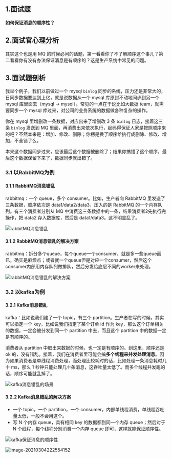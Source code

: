 ## 1.面试题

**如何保证消息的顺序性？**



## 2.面试官心理分析

其实这个也是用 MQ 的时候必问的话题，第一看看你了不了解顺序这个事儿？第二看看你有没有办法保证消息是有顺序的？这是生产系统中常见的问题。



## 3.面试题剖析

我举个例子，我们以前做过一个 mysql `binlog` 同步的系统，压力还是非常大的，日同步数据要达到上亿，就是说数据从一个 mysql 库原封不动地同步到另一个 mysql 库里面去（mysql -> mysql）。常见的一点在于说比如大数据 team，就需要同步一个 mysql 库过来，对公司的业务系统的数据做各种复杂的操作。

你在 mysql 里增删改一条数据，对应出来了增删改 3 条 `binlog` 日志，接着这三条 `binlog` 发送到 MQ 里面，再消费出来依次执行，起码得保证人家是按照顺序来的吧？不然本来是：增加、修改、删除；你楞是换了顺序给执行成删除、修改、增加，不全错了么。

本来这个数据同步过来，应该最后这个数据被删除了；结果你搞错了这个顺序，最后这个数据保留下来了，数据同步就出错了。

### 3.1 以RabbitMQ为例

#### 3.1.1 RabbitMQ消息错乱

rabbitmq：一个 queue，多个 consumer。比如，生产者向 RabbitMQ 里发送了三条数据，顺序依次是 data1/data2/data3，压入的是 RabbitMQ 的一个内存队列。有三个消费者分别从 MQ 中消费这三条数据中的一条，结果消费者2先执行完操作，把 data2 存入数据库，然后是 data1/data3。这不明显乱了。

![rabbitMQ消息错乱](https://blog-pic-lib-1251602255.cos.ap-shanghai.myqcloud.com/img/rabbitMQ%E6%B6%88%E6%81%AF%E9%94%99%E4%B9%B1.png)

#### 3.1.2 RabbitMQ消息错乱的解决方案

rabbitmq：拆分多个queue，每个queue一个consumer，就是多一些queue而已，确实是麻烦点；或者就一个queue但是对应一个consumer，然后这个consumer内部用内存队列做排队，然后分发给底层不同的worker来处理。

![rabbitMQ消息错乱的解决方案](https://blog-pic-lib-1251602255.cos.ap-shanghai.myqcloud.com/img/rabbitMQ%E6%B6%88%E6%81%AF%E9%94%99%E4%B9%B1%E7%9A%84%E8%A7%A3%E5%86%B3%E6%96%B9%E6%A1%88.png)

### 3.2 以kafka为例

#### 3.2.1 Kafka消息错乱

kafka：比如说我们建了一个 topic，有三个 partition。生产者在写的时候，其实可以指定一个 key，比如说我们指定了某个订单 id 作为 key，那么这个订单相关的数据，一定会被分发到同一个 partition 中去，而且这个 partition 中的数据一定是有顺序的。

消费者从 partition 中取出来数据的时候，也一定是有顺序的。到这里，顺序还是 ok 的，没有错乱。接着，我们在消费者里可能会搞**多个线程来并发处理消息**。因为如果消费者是单线程消费处理，而处理比较耗时的话，比如处理一条消息耗时几十 ms，那么 1 秒钟只能处理几十条消息，这吞吐量太低了。而多个线程并发跑的话，顺序可能就乱掉了。

![kafka消息错乱的场景](https://blog-pic-lib-1251602255.cos.ap-shanghai.myqcloud.com/img/kafka%E6%B6%88%E6%81%AF%E9%94%99%E4%B9%B1%E7%9A%84%E5%9C%BA%E6%99%AF.png)

#### 3.2.2 Kafka消息错乱的解决方案

- 一个 topic，一个 partition，一个 consumer，内部单线程消费，单线程吞吐量太低，一般不会用这个。
- 写 N 个内存 queue，具有相同 key 的数据都到同一个内存 queue；然后对于 N 个线程，每个线程分别消费一个内存 queue 即可，这样就能保证顺序性。

![kafka保证消息的顺序性](https://blog-pic-lib-1251602255.cos.ap-shanghai.myqcloud.com/img/kafka%E4%BF%9D%E8%AF%81%E6%B6%88%E6%81%AF%E7%9A%84%E9%A1%BA%E5%BA%8F%E6%80%A7.png)

![image-20210304222554152](https://blog-pic-lib-1251602255.cos.ap-shanghai.myqcloud.com/img/image-20210304222554152.png)